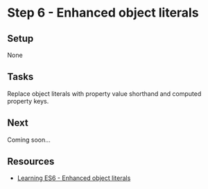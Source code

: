 # Step 6 - Enhanced object literals

## Setup

None

## Tasks

Replace object literals with property value shorthand and computed property keys.

## Next

Coming soon...

## Resources

- [Learning ES6 - Enhanced object literals](http://www.benmvp.com/learning-es6-enhanced-object-literals/)
